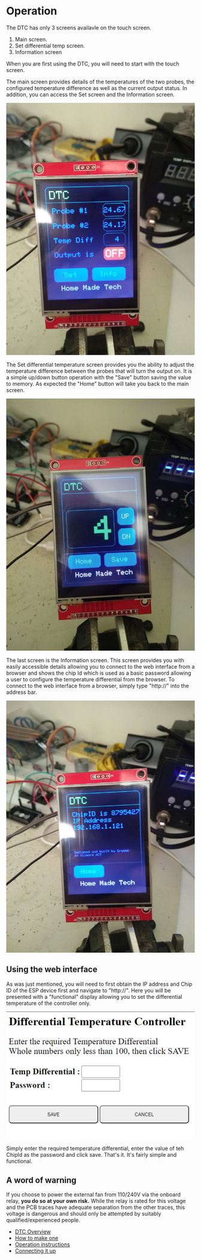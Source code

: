 # Operation

The DTC has only 3 screens availavle on the touch screen.

1. Main screen.
2. Set differential temp screen.
3. Information screen

When you are first using the DTC, you will need to start with the touch screen.

The main screen provides details of the temperatures of the two probes, the configured temperature difference as well as the current output status. In addition, you can access the Set screen and the Information screen.

![Main screen](/Images/DTCMainScreen.png)

The Set differential temperature screen provides you the ability to adjust the temperature difference between the probes that will turn the output on. It is a simple up/down button operation with the "Save" button saving the value to memory. As expected the "Home" button will take you back to the main screen.

![Set Differential Temperature Screen](/Images/DTCChangeTemp.png)

The last screen is the Information screen. This screen provides you with easily accessible details allowing you to connect to the web interface from a browser and shows the chip Id which is used as a basic password allowing a user to configure the temperature differential from the browser. To connect to the web interface from a browser, simply type "http://<IP Address>" into the address bar. 

![Information Screen](/Images/DTCInfoScreen.png)

## Using the web interface

As was just mentioned, you will need to first obtain the IP address and Chip ID of the ESP device first and navigate to "http://<IP Address>". Here you will be presented with a "functional" display allowing you to set the differential temperature of the controller only. 

![Web Interface](/Images/WebInterface.PNG)

Simply enter the required temperature differential, enter the value of teh ChipId as the password and click save.
That's it. It's fairly simple and functional.

## A word of warning

If you choose to power the external fan from 110/240V via the onboard relay, **you do so at your own risk.** While the relay is rated for this voltage and the PCB traces have adequate separation from the other traces, this voltage is dangerous and should only be attempted by suitably qualified/experienced people.

- [DTC Overview](/README.md)
- [How to make one](/HowToMake.md)
- [Operation instructions](/Operation.md)
- [Connecting it up](/connecting.md)
